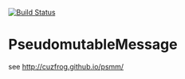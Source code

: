 [![Build Status](https://travis-ci.org/cuzfrog/psmm.svg?branch=master)](https://travis-ci.org/cuzfrog/psmm)
# PseudomutableMessage
see http://cuzfrog.github.io/psmm/
